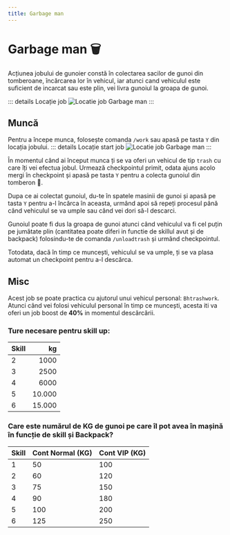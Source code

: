 ```yaml
---
title: Garbage man
---
```


# Garbage man 🗑️
Acțiunea jobului de gunoier constă în colectarea sacilor de gunoi din tomberoane, încărcarea lor în vehicul, iar atunci cand vehiculul este suficient de incarcat sau este plin, vei livra gunoiul la groapa de gunoi.

::: details Locație job
![Locatie job Garbage man](https://i.imgur.com/I0ME4nv.png "Locație job Garbage man")
:::
## Muncă
Pentru a începe munca, folosește comanda `/work` sau apasă pe tasta `Y` din locația jobului.
::: details Locație start job
![Locatie job Garbage man](https://i.imgur.com/Tpj7Yem.png "Locație job Garbage man")
:::

În momentul când ai început munca ți se va oferi un vehicul de tip `trash` cu care îți vei efectua jobul. Urmează checkpointul primit, odata ajuns acolo mergi în checkpoint și apasă pe tasta `Y` pentru a colecta gunoiul din tomberon 🚮.

Dupa ce ai colectat gunoiul, du-te în spatele masinii de gunoi și apasă pe tasta `Y` pentru a-l încărca în aceasta, urmând apoi să repeți procesul până când vehiculul se va umple sau când vei dori să-l descarci.

Gunoiul poate fi dus la groapa de gunoi atunci când vehiculul va fi cel puțin pe jumătate plin (cantitatea poate diferi in functie de skillul avut și de backpack) folosindu-te de comanda `/unloadtrash` și urmând checkpointul.

Totodata, dacă în timp ce muncești, vehiculul se va umple, ți se va plasa automat un checkpoint pentru a-l descărca.

## Misc
Acest job se poate practica cu ajutorul unui vehicul personal: `Bhtrashwork`.
Atunci când vei folosi vehiculul personal în timp ce muncești, acesta iti va oferi un job boost de **40%** in momentul descărcării.

### Ture necesare pentru skill up:

| Skill         |  kg   |
| ------------- | ----: |
| 2             | 1000|
| 3             | 2500|
| 4             | 6000|
| 5             | 10.000|
| 6             | 15.000|

### Care este numărul de KG de gunoi pe care îl pot avea în mașină în funcție de skill și Backpack?

| Skill | Cont Normal (KG) | Cont VIP (KG) |
|-------|-------------------|---------------|
| 1     | 50                | 100           |
| 2     | 60                | 120           |
| 3     | 75                | 150           |
| 4     | 90                | 180           |
| 5     | 100               | 200           |
| 6     | 125               | 250           |

